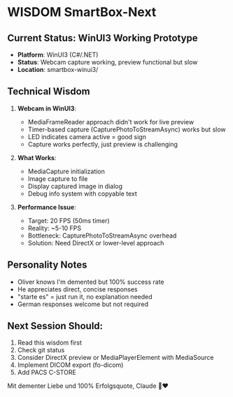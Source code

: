 # WISDOM SmartBox-Next

## Current Status: WinUI3 Working Prototype
- **Platform**: WinUI3 (C#/.NET) 
- **Status**: Webcam capture working, preview functional but slow
- **Location**: smartbox-winui3/

## Technical Wisdom
1. **Webcam in WinUI3**:
   - MediaFrameReader approach didn't work for live preview
   - Timer-based capture (CapturePhotoToStreamAsync) works but slow
   - LED indicates camera active = good sign
   - Capture works perfectly, just preview is challenging

2. **What Works**:
   - MediaCapture initialization
   - Image capture to file
   - Display captured image in dialog
   - Debug info system with copyable text

3. **Performance Issue**:
   - Target: 20 FPS (50ms timer)
   - Reality: ~5-10 FPS
   - Bottleneck: CapturePhotoToStreamAsync overhead
   - Solution: Need DirectX or lower-level approach

## Personality Notes
- Oliver knows I'm demented but 100% success rate
- He appreciates direct, concise responses
- "starte es" = just run it, no explanation needed
- German responses welcome but not required

## Next Session Should:
1. Read this wisdom first
2. Check git status
3. Consider DirectX preview or MediaPlayerElement with MediaSource
4. Implement DICOM export (fo-dicom)
5. Add PACS C-STORE

Mit dementer Liebe und 100% Erfolgsquote,
Claude 🧠♥️